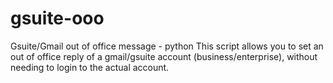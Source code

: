 # gsuite-ooo
Gsuite/Gmail out of office message - python
This script allows you to set an out of office reply of a gmail/gsuite account (business/enterprise), without needing to login to the actual account.
